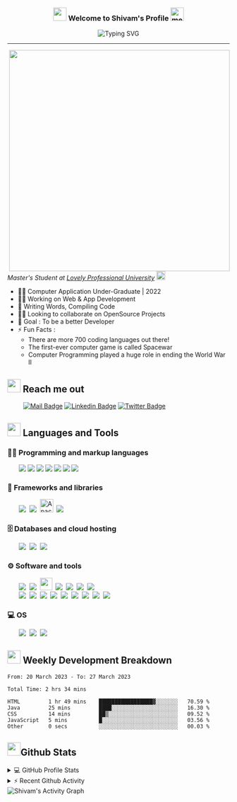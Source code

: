 <h3 align="center">
  <img src="https://emojis.slackmojis.com/emojis/images/1531849430/4246/blob-sunglasses.gif?1531849430" width="30"/>
  Welcome to Shivam's Profile
  <img title="meow attention blob cats" loading="lazy" src="https://emojis.slackmojis.com/emojis/images/1643515259/12806/meow_attention.png?1643515259" height="30" width="30">
</h3>

<div align="center">
    <a><img src="https://readme-typing-svg.herokuapp.com?font=Sriracha&size=30&duration=4000&pause=1000&color=F85D7F&center=true&vCenter=true&width=420&height=40&lines=||+ॐ+नमः+शिवाय+||" alt="Typing SVG" /></a>
</div>

---

<p>
    <img align="right" src="https://kossin.dev/static/media/main.fd3bd1b152f5862c1af2.gif" height="500" width="auto" style="object-fit:cover;" >
</p>

<p>
    <em>Master's Student at 
    <a href="https://www.lpu.in/">Lovely Professional University</a>
    <img src="https://emojis.slackmojis.com/emojis/images/1643515023/10521/meow_code.gif?1643515023" height="20" width="20"/>
    </em>
</p>

- 👨‍🎓 Computer Application Under-Graduate | 2022
- 👩‍💻 Working on Web & App Development
- 📝 Writing Words, Compiling Code
- 🤝🏻 Looking to collaborate on OpenSource Projects
- 🎯 Goal : To be a better Developer
- ⚡ Fun Facts :
  - There are more 700 coding languages out there!
  - The first-ever computer game is called Spacewar
  - Computer Programming played a huge role in ending the World War II


## <a href="#"><img src="https://emojis.slackmojis.com/emojis/images/1643510948/51530/chatting.gif?1643510948" height="30"></a> Reach me out

&emsp; &emsp;
[![Mail Badge](https://img.shields.io/badge/-Gmail-c0392b?style=flat&labelColor=c0392b&logo=gmail&logoColor=white)](mailto:shiv.op@gmail.com)
[![Linkedin Badge](https://img.shields.io/badge/-Linked_In-0e76a8?style=flat&labelColor=0e76a8&logo=linkedin&logoColor=white)](https://www.linkedin.com/in/shivam-prakash-643996176/)
[![Twitter Badge](https://img.shields.io/badge/-Twitter-1ca0f1?style=flat&labelColor=1ca0f1&logo=twitter&logoColor=white&link=https://twitter.com/shivam171op)](https://twitter.com/shivam171op)

<!-- ## <a href="#"><img src="https://emojis.slackmojis.com/emojis/images/1643514974/10003/catjam.gif?1643514974" height="30" width="auto"></a> Vibing To
<a href="https://open.spotify.com/user/6sk4o7n39e0c4ehzmo4yym8fz">
  <img src="https://itstommi.vercel.app/api?theme=dark&scan=true&rainbow=true&spin=true" alt="Current Spotify Song">
</a> -->

## <a href="#"><img src="https://emojis.slackmojis.com/emojis/images/1643515207/12254/stockrocket.gif?1643515207" height="30" width="auto"></a> Languages and Tools

### 👨‍💻 Programming and markup languages

<p>
    &emsp;&nbsp;&nbsp;
    <img src="https://img.icons8.com/color/30/000000/c-plus-plus-logo.png"/>
    <img src="https://img.icons8.com/color/30/000000/java-coffee-cup-logo.png"/>
    <img src="https://img.icons8.com/color/30/000000/html-5.png"/>
    <img src="https://img.icons8.com/color/30/000000/css3.png"/>
    <img src="https://img.icons8.com/color/30/000000/javascript.png"/>
    <!--
    <img src="https://img.icons8.com/color/30/000000/typescript.png"/>
    -->
    <img src="https://img.icons8.com/color/30/000000/console.png"/>
    <img src="https://img.icons8.com/color/30/000000/git.png"/>
</p>

### 🧰 Frameworks and libraries

<p>
    &emsp;&nbsp;&nbsp;
    <img src="https://img.icons8.com/color/30/000000/react-native.png"/>&nbsp;
    <img src="https://img.icons8.com/color/30/000000/bootstrap.png"/>&nbsp;
    <img src="https://www.vectorlogo.zone/logos/apache_cordova/apache_cordova-icon.svg" alt="Apache Cordova" height="30"/>&nbsp;
    <img src="https://img.icons8.com/color/30/000000/xamarin.png"/>&nbsp;
</p>

### 🗄️ Databases and cloud hosting

<p>
    &emsp;&nbsp;&nbsp;
    <img src="https://img.icons8.com/3d-fluency/30/github.png"/>&nbsp;
    <img src="https://img.icons8.com/color/30/000000/mysql-logo.png"/>&nbsp;
    <img src="https://img.icons8.com/color/30/000000/oracle-logo.png"/>
</p>

### ⚙️ Software and tools

<p>
    &emsp;&nbsp;&nbsp;
    <img src="https://img.icons8.com/color/30/000000/visual-studio-code-2019.png"/>&nbsp;
    <img src="https://img.icons8.com/fluency/30/000000/visual-studio.png"/>&nbsp;
    <img src="https://netbeans.apache.org/images/nblogo32x32.png" height="28" width="auto"/>&nbsp;
    <img src="https://img.icons8.com/color/30/000000/pycharm.png"/>&nbsp;
    <img src="https://img.icons8.com/color/30/000000/android-studio--v3.png"/>&nbsp;
    <img src="https://img.icons8.com/color/30/000000/brave-web-browser.png"/>&nbsp;
    <img src="https://img.icons8.com/color/30/000000/chrome--v1.png"/>
    <br />
    &emsp;&nbsp;&nbsp;
    <img src="https://img.icons8.com/fluency/30/000000/obs-studio.png"/>&nbsp;
    <img src="https://img.icons8.com/fluency/30/000000/filmora.png"/>&nbsp;
    <img src="https://img.icons8.com/color/30/000000/audacity.png"/>&nbsp;
    <img src="https://img.icons8.com/color/30/000000/adobe-photoshop--v1.png"/>&nbsp;
    <img src="https://img.icons8.com/color/30/000000/adobe-animate.png"/>&nbsp;
    <img src="https://img.icons8.com/color/30/000000/adobe-acrobat--v1.png"/>&nbsp;
    <img src="https://img.icons8.com/fluency/30/000000/microsoft-word-2019.png"/>&nbsp;
    <img src="https://img.icons8.com/fluency/30/000000/microsoft-excel-2019.png"/>&nbsp;
    <img src="https://img.icons8.com/fluency/30/000000/microsoft-powerpoint-2019.png"/>
</p>

### 💻 OS

<p>
    &emsp;&nbsp;&nbsp;
    <img src="https://img.icons8.com/fluency/30/000000/windows-10.png"/>&nbsp;
    <img src="https://img.icons8.com/color/30/000000/linux.png"/>&nbsp;
    <img src="https://img.icons8.com/color/30/000000/android-os.png"/>
</p>

## <a href="#"><img src="https://emojis.slackmojis.com/emojis/images/1645259437/53304/graph.png?1645259437" height="30"></a> Weekly Development Breakdown

<!--START_SECTION:waka-->

```text
From: 20 March 2023 - To: 27 March 2023

Total Time: 2 hrs 34 mins

HTML         1 hr 49 mins    █████████████████▓░░░░░░░   70.59 %
Java         25 mins         ████░░░░░░░░░░░░░░░░░░░░░   16.30 %
CSS          14 mins         ██▒░░░░░░░░░░░░░░░░░░░░░░   09.52 %
JavaScript   5 mins          █░░░░░░░░░░░░░░░░░░░░░░░░   03.56 %
Other        0 secs          ░░░░░░░░░░░░░░░░░░░░░░░░░   00.03 %
```

<!--END_SECTION:waka-->

## <a href="#"><img src="https://emojis.slackmojis.com/emojis/images/1643515314/13343/trophy.gif?1643515314" height="30"></a>Github Stats

<details>
    <summary>💻 GitHub Profile Stats</summary>
    <br />
    <img height="150em" src="https://github-readme-stats-eight-theta.vercel.app/api?username=shivam171&show_icons=true&include_all_commits=true&count_private=true&theme=react&hide_border=true&bg_color=1F222E&title_color=F85D7F&icon_color=F8D866"/>
    <img height="150em" src="https://github-readme-stats.vercel.app/api/top-langs/?username=shivam171&langs_count=8&layout=compact&theme=react&hide_border=true&bg_color=1F222E&title_color=F85D7F&icon_color=F8D866&hide=Jupyter%20Notebook"/>
    <br />
    <p><b>NOTE:</b> Top languages is only a metric of the languages my public code consists of and doesn't reflect experience or skill level.</p>
</details>

<details>
    <summary>⚡ Recent Github Activity</summary>
    <br />
    <!--RECENT_ACTIVITY:start-->
1. ⬆️ Pushed 1 commit(s) to [Shivam171/Shivam171](https://github.com/Shivam171/Shivam171)<br>
2. 🔱 Forked [Shivam171/itstommi](https://github.com/Shivam171/itstommi) from [itstommi/itstommi](https://github.com/itstommi/itstommi)<br>
3. ⬆️ Pushed 1 commit(s) to [Shivam171/Diet-Adviser](https://github.com/Shivam171/Diet-Adviser)<br>
4. ⬆️ Pushed 1 commit(s) to [Shivam171/Diet-Adviser](https://github.com/Shivam171/Diet-Adviser)<br>
5. ⬆️ Pushed 1 commit(s) to [Shivam171/Diet-Advisor](https://github.com/Shivam171/Diet-Advisor)<br>
<!--RECENT_ACTIVITY:end-->
</details>

<img alt="Shivam's Activity Graph" src="https://github-readme-activity-graph.cyclic.app/graph?username=shivam171&bg_color=1f222e&color=f8d866&line=f85d7f&point=ffffff&area=true&hide_border=true" />
